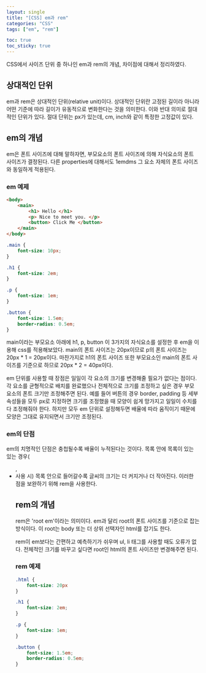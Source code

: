 ```yaml
---
layout: single
title: "[CSS] em과 rem"
categories: "CSS"
tags: ["em", "rem"]

toc: true
toc_sticky: true
---
```


CSS에서 사이즈 단위 중 하나인 em과 rem의 개념, 차이점에 대해서 정리하였다.  

## 상대적인 단위
em과 rem은 상대적인 단위(relative unit)이다. 상대적인 단위란 고정된 길이라 아니라 어떤 기준에 따라 길이가 유동적으로 변화한다는 것을 의미한다. 이와 반대 의미로 절대적인 단위가 있다. 절대 단위는 px가 있는데, cm, inch와 같이 특정한 고정값이 있다. 

## em의 개념
em은 폰트 사이즈에 대해 말하자면, 부모요소의 폰트 사이즈에 의해 자식요소의 폰트 사이즈가 결정된다. 다른 properties에 대해서도 1emdms 그 요소 자체의 폰트 사이즈와 동일하게 적용된다. 

### em 예제

```html
<body>
    <main>
        <h1> Hello </h1>
        <p> Nice to meet you. </p>
        <button> Click Me </button>
    </main>
</body>
```

```css
.main {
    font-size: 10px;
}

.h1 {
    font-size: 2em;
}

.p {
    font-size: 1em;
}

.button {
    font-size: 1.5em;
    border-radius: 0.5em;
}
```

main이라는 부모요소 아래에 h1, p, button 이 3가지의 자식요소를 설정한 후 em을 이용해 css를 적용해보았다. main의 폰트 사이즈는 20px이므로 p의 폰트 사이즈는 20px * 1 = 20px이다. 마찬가지로 h1의 폰트 사이즈 또한 부모요소인 main의 폰트 사이즈를 기준으로 하므로 20px * 2 = 40px이다. 

em 단위를 사용할 때 장점은 일일이 각 요소의 크기를 변경해줄 필요가 없다는 점이다. 각 요소를 균형적으로 배치를 완료했으나 전체적으로 크기를 조정하고 싶은 경우 부모 요소의 폰트 크기만 조정해주면 된다. 예를 들어 버튼의 경우 border, padding 등 세부 속성들을 모두 px로 지정하면 크기를 조정했을 때 모양이 쉽게 망가지고 일일이 수치를 다 조정해줘야 한다. 하지만 모두 em 단위로 설정해두면 배율에 따라 움직이기 때문에 모양은 그대로 유지되면서 크기만 조정된다. 

### em의 단점
em의 치명적인 단점은 충첩될수록 배율이 누적된다는 것이다. 목록 안에 목록이 있는 있는 경우(<ul>, <li> 사용 시) 목록 안으로 들어갈수록 글씨의 크기는 더 커지거나 더 작아진다. 이러한 점을 보완하기 위해 rem을 사용한다.


## rem의 개념
rem은 'root em'이라는 의미이다. em과 달리 root의 폰트 사이즈를 기준으로 잡는 방식이다. 이 root는 body 또는 더 상위 선택자인 html를 잡기도 한다. 

rem이 em보다는 간편하고 예측하기가 쉬우며 ul, li 태그를 사용할 때도 오류가 없다. 전체적인 크기를 바꾸고 싶다면 root인 html의 폰트 사이즈만 변경해주면 된다. 

### rem 예제

```css
.html {
    font-size: 20px
}

.h1 {
    font-size: 2em;
}

.p {
    font-size: 1em;
}

.button {
    font-size: 1.5em;
    border-radius: 0.5em;
}
```
